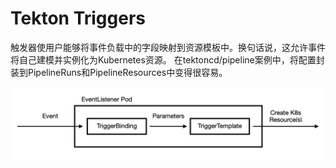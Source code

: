 # Tekton Triggers

触发器使用户能够将事件负载中的字段映射到资源模板中。换句话说，这允许事件将自己建模并实例化为Kubernetes资源。 在tektoncd/pipeline案例中，将配置封装到PipelineRuns和PipelineResources中变得很容易。

![alt](triggerflow.png)

